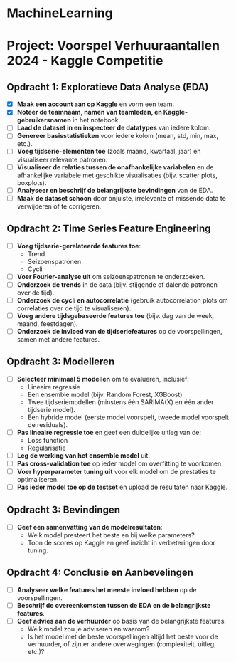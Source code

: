 # MachineLearning

# Project: Voorspel Verhuuraantallen 2024 - Kaggle Competitie

## Opdracht 1: Exploratieve Data Analyse (EDA)
- [X] **Maak een account aan op Kaggle** en vorm een team.
- [X] **Noteer de teamnaam, namen van teamleden, en Kaggle-gebruikersnamen** in het notebook.
- [ ] **Laad de dataset in en inspecteer de datatypes** van iedere kolom.
- [ ] **Genereer basisstatistieken** voor iedere kolom (mean, std, min, max, etc.).
- [ ] **Voeg tijdserie-elementen toe** (zoals maand, kwartaal, jaar) en visualiseer relevante patronen.
- [ ] **Visualiseer de relaties tussen de onafhankelijke variabelen** en de afhankelijke variabele met geschikte visualisaties (bijv. scatter plots, boxplots).
- [ ] **Analyseer en beschrijf de belangrijkste bevindingen** van de EDA.
- [ ] **Maak de dataset schoon** door onjuiste, irrelevante of missende data te verwijderen of te corrigeren.

## Opdracht 2: Time Series Feature Engineering
- [ ] **Voeg tijdserie-gerelateerde features toe**:
  - Trend
  - Seizoenspatronen
  - Cycli
- [ ] **Voer Fourier-analyse uit** om seizoenspatronen te onderzoeken.
- [ ] **Onderzoek de trends** in de data (bijv. stijgende of dalende patronen over de tijd).
- [ ] **Onderzoek de cycli en autocorrelatie** (gebruik autocorrelation plots om correlaties over de tijd te visualiseren).
- [ ] **Voeg andere tijdsgebaseerde features toe** (bijv. dag van de week, maand, feestdagen).
- [ ] **Onderzoek de invloed van de tijdseriefeatures** op de voorspellingen, samen met andere features.

## Opdracht 3: Modelleren
- [ ] **Selecteer minimaal 5 modellen** om te evalueren, inclusief:
  - Lineaire regressie
  - Een ensemble model (bijv. Random Forest, XGBoost)
  - Twee tijdseriemodellen (minstens één SARIMA(X) en één ander tijdserie model).
  - Een hybride model (eerste model voorspelt, tweede model voorspelt de residuals).
- [ ] **Pas lineaire regressie toe** en geef een duidelijke uitleg van de:
  - Loss function
  - Regularisatie
- [ ] **Leg de werking van het ensemble model** uit.
- [ ] **Pas cross-validation toe** op ieder model om overfitting te voorkomen.
- [ ] **Voer hyperparameter tuning uit** voor elk model om de prestaties te optimaliseren.
- [ ] **Pas ieder model toe op de testset** en upload de resultaten naar Kaggle.

## Opdracht 3: Bevindingen
- [ ] **Geef een samenvatting van de modelresultaten**:
  - Welk model presteert het beste en bij welke parameters?
  - Toon de scores op Kaggle en geef inzicht in verbeteringen door tuning.

## Opdracht 4: Conclusie en Aanbevelingen
- [ ] **Analyseer welke features het meeste invloed hebben** op de voorspellingen.
- [ ] **Beschrijf de overeenkomsten tussen de EDA en de belangrijkste features**.
- [ ] **Geef advies aan de verhuurder** op basis van de belangrijkste features:
  - Welk model zou je adviseren en waarom?
  - Is het model met de beste voorspellingen altijd het beste voor de verhuurder, of zijn er andere overwegingen (complexiteit, uitleg, etc.)?

